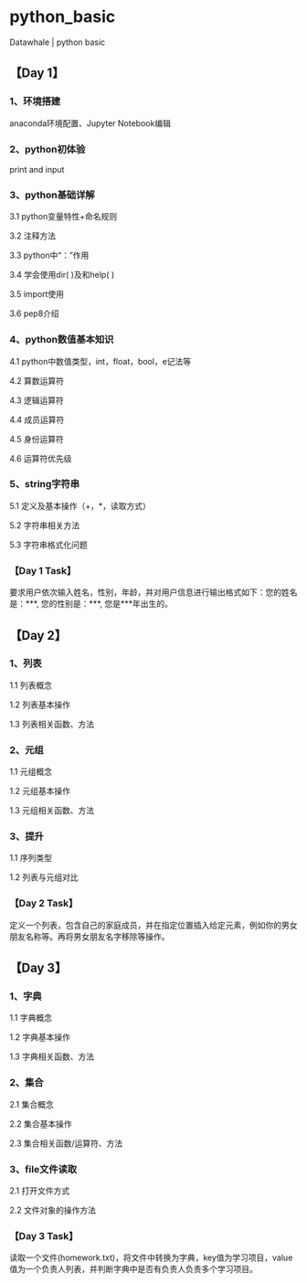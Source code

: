 # python_basic
Datawhale | python basic

## 【Day 1】

### 1、环境搭建

anaconda环境配置、Jupyter Notebook编辑

### 2、python初体验

print and input

### 3、python基础详解
3.1 python变量特性+命名规则

3.2 注释方法

3.3 python中“：”作用

3.4 学会使用dir( )及和help( )

3.5 import使用

3.6 pep8介绍

### 4、python数值基本知识

4.1 python中数值类型，int，float，bool，e记法等

4.2 算数运算符

4.3 逻辑运算符

4.4 成员运算符

4.5 身份运算符

4.6 运算符优先级

### 5、string字符串

5.1 定义及基本操作（+，*，读取方式）

5.2 字符串相关方法

5.3 字符串格式化问题

### 【Day 1 Task】

要求用户依次输入姓名，性别，年龄，并对用户信息进行输出格式如下：您的姓名是：\*\*\*, 您的性别是：\*\*\*, 您是\*\*\*年出生的。



## 【Day 2】

### 1、列表

1.1 列表概念

1.2 列表基本操作

1.3 列表相关函数、方法

### 2、元组

1.1 元组概念

1.2 元组基本操作

1.3 元组相关函数、方法

### 3、提升

1.1 序列类型

1.2 列表与元组对比

### 【Day 2 Task】

定义一个列表，包含自己的家庭成员，并在指定位置插入给定元素，例如你的男女朋友名称等。再将男女朋友名字移除等操作。


## 【Day 3】

### 1、字典

1.1 字典概念

1.2 字典基本操作

1.3 字典相关函数、方法

### 2、集合

2.1 集合概念

2.2 集合基本操作

2.3 集合相关函数/运算符、方法

### 3、file文件读取

2.1 打开文件方式

2.2 文件对象的操作方法

### 【Day 3 Task】

读取一个文件(homework.txt)，将文件中转换为字典，key值为学习项目，value值为一个负责人列表，并判断字典中是否有负责人负责多个学习项目。
